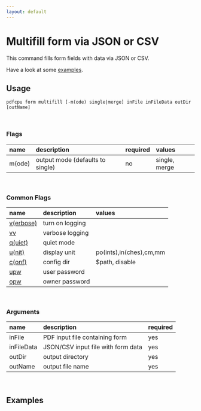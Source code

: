 ```yaml
---
layout: default
---
```


# Multifill form via JSON or CSV

This command fills form fields with data via JSON or CSV.

Have a look at some [examples](#examples). 

## Usage

```
pdfcpu form multifill [-m(ode) single|merge] inFile inFileData outDir [outName]
```
<br>

### Flags

| name                             | description               | required   | values
|:---------------------------------|:--------------------------|:-----------|:-
| m(ode)                           | output mode (defaults to single) | no         | single, merge

<br>

### Common Flags

| name                                            | description     | values
|:------------------------------------------------|:----------------|:-------
| [v(erbose)](../getting_started/common_flags.md) | turn on logging |
| [vv](../getting_started/common_flags.md)        | verbose logging |
| [q(uiet)](../getting_started/common_flags.md)   | quiet mode      |
| [u(nit)](../getting_started/common_flags.md)    | display unit    | po(ints),in(ches),cm,mm
| [c(onf)](../getting_started/common_flags.md)       | config dir      | $path, disable
| [upw](../getting_started/common_flags.md)          | user password   |
| [opw](../getting_started/common_flags.md)          | owner password  |

<br>

### Arguments

| name         | description                        | required
|:-------------|:-----------------------------------|:--------
| inFile       | PDF input file containing form     | yes
| inFileData   | JSON/CSV input file with form data | yes
| outDir       | output directory                   | yes
| outName      | output file name                   | yes

<br>

## Examples
